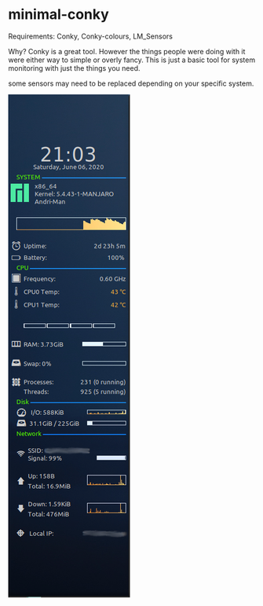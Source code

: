 # minimal-conky
Requirements: Conky, Conky-colours, LM_Sensors



Why? 
Conky is a great tool. However the things people were doing with it were either way to simple or overly fancy.
This is just a basic tool for system monitoring with just the things you need. 

some sensors may need to be replaced depending on your specific system. 

![Example at 1080p with dark background](example.png)
